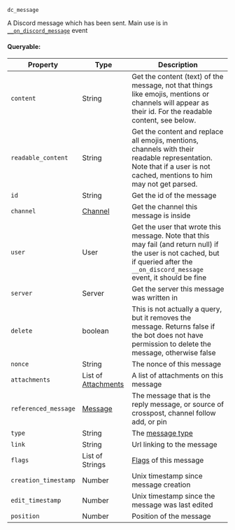 `dc_message`

A Discord message which has been sent. Main use is in [`__on_discord_message`](/events/discord-message.md) event

#### Queryable:

| Property             | Type                                         | Description                                                                                                                                                                         |
|----------------------|----------------------------------------------|-------------------------------------------------------------------------------------------------------------------------------------------------------------------------------------|
| `content`            | String                                       | Get the content (text) of the message, not that things like emojis, mentions or channels will appear as their id. For the readable content, see below.                              |
| `readable_content`   | String                                       | Get the content and replace all emojis, mentions, channels with their readable representation. Note that if a user is not cached, mentions to him may not get parsed.               |
| `id`                 | String                                       | Get the id of the message                                                                                                                                                           |
| `channel`            | [Channel](/values/channel.md)                | Get the channel this message is inside                                                                                                                                              |
| `user`               | User                                         | Get the user that wrote this message. Note that this may fail (and return null) if the user is not cached, but if queried after the `__on_discord_message` event, it should be fine |
| `server`             | Server                                       | Get the server this message was written in                                                                                                                                          |
| `delete`             | boolean                                      | This is not actually a query, but it removes the message. Returns false if the bot does not have permission to delete the message, otherwise false                                  |
| `nonce`              | String                                       | The nonce of this message                                                                                                                                                           |
| `attachments`        | List of [Attachments](/values/attachment.md) | A list of attachments on this message                                                                                                                                               |
| `referenced_message` | [Message](/values/message.md)                | The message that is the reply message, or source of crosspost, channel follow add, or pin                                                                                           |
| `type`               | String                                       | The [message type](https://discord.com/developers/docs/resources/channel#message-object-message-types)                                                                              |
| `link`               | String                                       | Url linking to the message                                                                                                                                                          |
| `flags`              | List of Strings                              | [Flags](https://discord.com/developers/docs/resources/channel#message-object-message-flags) of this message                                                                         |
| `creation_timestamp` | Number                                       | Unix timestamp since message creation                                                                                                                                               |
| `edit_timestamp`     | Number                                       | Unix timestamp since the message was last edited                                                                                                                                    |
| `position`           | Number                                       | Position of the message                                                                                                                                                             |